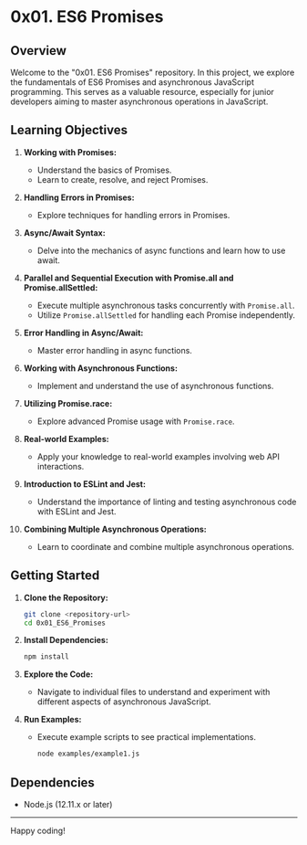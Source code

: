 # 0x01. ES6 Promises

## Overview

Welcome to the "0x01. ES6 Promises" repository. In this project, we explore the fundamentals of ES6 Promises and asynchronous JavaScript programming. This serves as a valuable resource, especially for junior developers aiming to master asynchronous operations in JavaScript.

## Learning Objectives

1. **Working with Promises:**
   - Understand the basics of Promises.
   - Learn to create, resolve, and reject Promises.

2. **Handling Errors in Promises:**
   - Explore techniques for handling errors in Promises.

3. **Async/Await Syntax:**
   - Delve into the mechanics of async functions and learn how to use await.

4. **Parallel and Sequential Execution with Promise.all and Promise.allSettled:**
   - Execute multiple asynchronous tasks concurrently with `Promise.all`.
   - Utilize `Promise.allSettled` for handling each Promise independently.

5. **Error Handling in Async/Await:**
   - Master error handling in async functions.

6. **Working with Asynchronous Functions:**
   - Implement and understand the use of asynchronous functions.

7. **Utilizing Promise.race:**
   - Explore advanced Promise usage with `Promise.race`.

8. **Real-world Examples:**
   - Apply your knowledge to real-world examples involving web API interactions.

9. **Introduction to ESLint and Jest:**
   - Understand the importance of linting and testing asynchronous code with ESLint and Jest.

10. **Combining Multiple Asynchronous Operations:**
    - Learn to coordinate and combine multiple asynchronous operations.

## Getting Started

1. **Clone the Repository:**
   ```bash
   git clone <repository-url>
   cd 0x01_ES6_Promises
   ```

2. **Install Dependencies:**
   ```bash
   npm install
   ```

3. **Explore the Code:**
   - Navigate to individual files to understand and experiment with different aspects of asynchronous JavaScript.

4. **Run Examples:**
   - Execute example scripts to see practical implementations.
     ```bash
     node examples/example1.js
     ```

## Dependencies

- Node.js (12.11.x or later)

---

Happy coding!
```
